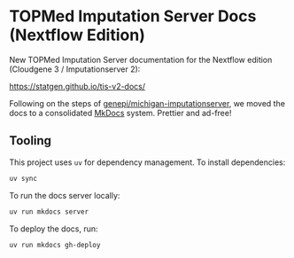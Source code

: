 # TOPMed Imputation Server Docs (Nextflow Edition)

New TOPMed Imputation Server documentation for the Nextflow edition (Cloudgene 3 / Imputationserver 2):

https://statgen.github.io/tis-v2-docs/

Following on the steps of [genepi/michigan-imputationserver](https://github.com/genepi/michigan-imputationserver), we moved the docs to a consolidated [MkDocs](https://www.mkdocs.org/) system. Prettier and ad-free!

## Tooling

This project uses `uv` for dependency management. To install dependencies:
```sh
uv sync
```

To run the docs server locally:
```sh
uv run mkdocs server
```

To deploy the docs, run:
```sh
uv run mkdocs gh-deploy
```
